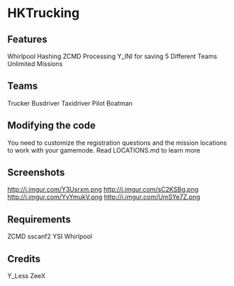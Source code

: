 # HKTrucking

## Features
Whirlpool Hashing
ZCMD Processing
Y_INI for saving
5 Different Teams
Unlimited Missions

## Teams
Trucker
Busdriver
Taxidriver
Pilot
Boatman

## Modifying the code
You need to customize the registration questions and the mission locations to work with your gamemode.
Read LOCATIONS.md to learn more

## Screenshots
http://i.imgur.com/Y3Usrxm.png
http://i.imgur.com/sC2KSBg.png
http://i.imgur.com/YvYmukV.png
http://i.imgur.com/UmSYe7Z.png

## Requirements
ZCMD
sscanf2
YSI
Whirlpool

## Credits
Y_Less
ZeeX


